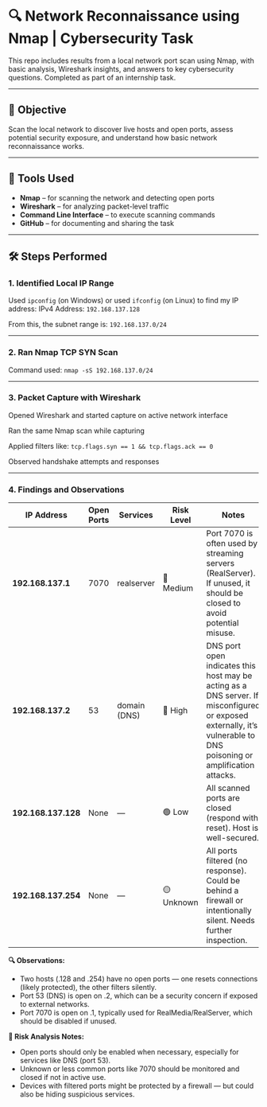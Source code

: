 # 🔍 Network Reconnaissance using Nmap | Cybersecurity Task

This repo includes results from a local network port scan using Nmap, with basic analysis, Wireshark insights, and answers to key cybersecurity questions. Completed as part of an internship task.

---

## 🎯 Objective

Scan the local network to discover live hosts and open ports, assess potential security exposure, and understand how basic network reconnaissance works.

---

## 🧰 Tools Used

- **Nmap** – for scanning the network and detecting open ports  
- **Wireshark** – for analyzing packet-level traffic  
- **Command Line Interface** – to execute scanning commands  
- **GitHub** – for documenting and sharing the task

---

## 🛠️ Steps Performed

### 1. Identified Local IP Range

Used `ipconfig` (on Windows) or used `ifconfig` (on Linux) to find my IP address:
IPv4 Address: `192.168.137.128`

From this, the subnet range is: `192.168.137.0/24`

---

### 2. Ran Nmap TCP SYN Scan

Command used:
`nmap -sS 192.168.137.0/24` 

---

### 3. Packet Capture with Wireshark
Opened Wireshark and started capture on active network interface

Ran the same Nmap scan while capturing

Applied filters like: `tcp.flags.syn == 1 && tcp.flags.ack == 0`

Observed handshake attempts and responses

---

### 4. Findings and Observations

| IP Address          | Open Ports | Services     | Risk Level | Notes                                                                                                                                                               |
| ------------------- | ---------- | ------------ | ---------- | ------------------------------------------------------------------------------------------------------------------------------------------------------------------- |
| **192.168.137.1**   | 7070       | realserver   | 🔶 Medium  | Port 7070 is often used by streaming servers (RealServer). If unused, it should be closed to avoid potential misuse.                                                |
| **192.168.137.2**   | 53         | domain (DNS) | 🔴 High    | DNS port open indicates this host may be acting as a DNS server. If misconfigured or exposed externally, it’s vulnerable to DNS poisoning or amplification attacks. |
| **192.168.137.128** | None       | —            | 🟢 Low     | All scanned ports are closed (respond with reset). Host is well-secured.                                                                                            |
| **192.168.137.254** | None       | —            | 🟡 Unknown | All ports filtered (no response). Could be behind a firewall or intentionally silent. Needs further inspection.                                                     |


**🔍 Observations:**

- Two hosts (.128 and .254) have no open ports — one resets connections (likely protected), the other filters silently.
- Port 53 (DNS) is open on .2, which can be a security concern if exposed to external networks.
- Port 7070 is open on .1, typically used for RealMedia/RealServer, which should be disabled if unused.


**🔐 Risk Analysis Notes:**

- Open ports should only be enabled when necessary, especially for services like DNS (port 53).
- Unknown or less common ports like 7070 should be monitored and closed if not in active use.
- Devices with filtered ports might be protected by a firewall — but could also be hiding suspicious services.



